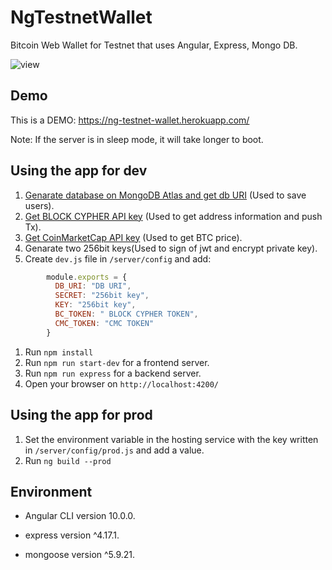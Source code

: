 # NgTestnetWallet
Bitcoin Web Wallet for Testnet that uses Angular, Express, Mongo DB.

![view](https://user-images.githubusercontent.com/62182298/88649140-951bfa80-d102-11ea-816b-e3e333ffbfb8.gif)

## Demo
This is a DEMO: <https://ng-testnet-wallet.herokuapp.com/>

Note: If the server is in sleep mode, it will take longer to boot.

## Using the app for dev
1. [Genarate database on MongoDB Atlas and get db URI](https://www.mongodb.com/cloud/atlas) (Used to save users).
1. [Get BLOCK CYPHER API key](https://www.blockcypher.com/) (Used to get address information and push Tx).
1. [Get CoinMarketCap API key](https://coinmarketcap.com/api/) (Used to get BTC price).
1. Genarate two 256bit keys(Used to sign of jwt and encrypt private key).
1. Create `dev.js` file in `/server/config` and add:

```golang:dev.js
        module.exports = {
          DB_URI: "DB URI",
          SECRET: "256bit key",
          KEY: "256bit key",
          BC_TOKEN: " BLOCK CYPHER TOKEN",
          CMC_TOKEN: "CMC TOKEN"
        }
```
1. Run `npm install`
1. Run `npm run start-dev` for a frontend server.
1. Run `npm run express` for a backend server.
1. Open your browser on `http://localhost:4200/`

## Using the app for prod
1. Set the environment variable in the hosting service with the key written in `/server/config/prod.js` and add a value.
1. Run `ng build --prod`

## Environment
+ Angular CLI version 10.0.0.
* express version ^4.17.1.
+ mongoose version ^5.9.21.

